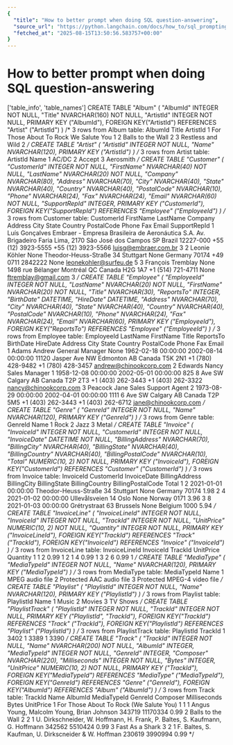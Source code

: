 ```yaml
---
{
  "title": "How to better prompt when doing SQL question-answering",
  "source_url": "https://python.langchain.com/docs/how_to/sql_prompting/",
  "fetched_at": "2025-08-15T13:50:56.583757+00:00"
}
---
```


# How to better prompt when doing SQL question-answering

['table_info', 'table_names']
CREATE TABLE "Album" (
"AlbumId" INTEGER NOT NULL,
"Title" NVARCHAR(160) NOT NULL,
"ArtistId" INTEGER NOT NULL,
PRIMARY KEY ("AlbumId"),
FOREIGN KEY("ArtistId") REFERENCES "Artist" ("ArtistId")
)
/*
3 rows from Album table:
AlbumId	Title	ArtistId
1	For Those About To Rock We Salute You	1
2	Balls to the Wall	2
3	Restless and Wild	2
*/
CREATE TABLE "Artist" (
"ArtistId" INTEGER NOT NULL,
"Name" NVARCHAR(120),
PRIMARY KEY ("ArtistId")
)
/*
3 rows from Artist table:
ArtistId	Name
1	AC/DC
2	Accept
3	Aerosmith
*/
CREATE TABLE "Customer" (
"CustomerId" INTEGER NOT NULL,
"FirstName" NVARCHAR(40) NOT NULL,
"LastName" NVARCHAR(20) NOT NULL,
"Company" NVARCHAR(80),
"Address" NVARCHAR(70),
"City" NVARCHAR(40),
"State" NVARCHAR(40),
"Country" NVARCHAR(40),
"PostalCode" NVARCHAR(10),
"Phone" NVARCHAR(24),
"Fax" NVARCHAR(24),
"Email" NVARCHAR(60) NOT NULL,
"SupportRepId" INTEGER,
PRIMARY KEY ("CustomerId"),
FOREIGN KEY("SupportRepId") REFERENCES "Employee" ("EmployeeId")
)
/*
3 rows from Customer table:
CustomerId	FirstName	LastName	Company	Address	City	State	Country	PostalCode	Phone	Fax	Email	SupportRepId
1	Luís	Gonçalves	Embraer - Empresa Brasileira de Aeronáutica S.A.	Av. Brigadeiro Faria Lima, 2170	São José dos Campos	SP	Brazil	12227-000	+55 (12) 3923-5555	+55 (12) 3923-5566	luisg@embraer.com.br	3
2	Leonie	Köhler	None	Theodor-Heuss-Straße 34	Stuttgart	None	Germany	70174	+49 0711 2842222	None	leonekohler@surfeu.de	5
3	François	Tremblay	None	1498 rue Bélanger	Montréal	QC	Canada	H2G 1A7	+1 (514) 721-4711	None	ftremblay@gmail.com	3
*/
CREATE TABLE "Employee" (
"EmployeeId" INTEGER NOT NULL,
"LastName" NVARCHAR(20) NOT NULL,
"FirstName" NVARCHAR(20) NOT NULL,
"Title" NVARCHAR(30),
"ReportsTo" INTEGER,
"BirthDate" DATETIME,
"HireDate" DATETIME,
"Address" NVARCHAR(70),
"City" NVARCHAR(40),
"State" NVARCHAR(40),
"Country" NVARCHAR(40),
"PostalCode" NVARCHAR(10),
"Phone" NVARCHAR(24),
"Fax" NVARCHAR(24),
"Email" NVARCHAR(60),
PRIMARY KEY ("EmployeeId"),
FOREIGN KEY("ReportsTo") REFERENCES "Employee" ("EmployeeId")
)
/*
3 rows from Employee table:
EmployeeId	LastName	FirstName	Title	ReportsTo	BirthDate	HireDate	Address	City	State	Country	PostalCode	Phone	Fax	Email
1	Adams	Andrew	General Manager	None	1962-02-18 00:00:00	2002-08-14 00:00:00	11120 Jasper Ave NW	Edmonton	AB	Canada	T5K 2N1	+1 (780) 428-9482	+1 (780) 428-3457	andrew@chinookcorp.com
2	Edwards	Nancy	Sales Manager	1	1958-12-08 00:00:00	2002-05-01 00:00:00	825 8 Ave SW	Calgary	AB	Canada	T2P 2T3	+1 (403) 262-3443	+1 (403) 262-3322	nancy@chinookcorp.com
3	Peacock	Jane	Sales Support Agent	2	1973-08-29 00:00:00	2002-04-01 00:00:00	1111 6 Ave SW	Calgary	AB	Canada	T2P 5M5	+1 (403) 262-3443	+1 (403) 262-6712	jane@chinookcorp.com
*/
CREATE TABLE "Genre" (
"GenreId" INTEGER NOT NULL,
"Name" NVARCHAR(120),
PRIMARY KEY ("GenreId")
)
/*
3 rows from Genre table:
GenreId	Name
1	Rock
2	Jazz
3	Metal
*/
CREATE TABLE "Invoice" (
"InvoiceId" INTEGER NOT NULL,
"CustomerId" INTEGER NOT NULL,
"InvoiceDate" DATETIME NOT NULL,
"BillingAddress" NVARCHAR(70),
"BillingCity" NVARCHAR(40),
"BillingState" NVARCHAR(40),
"BillingCountry" NVARCHAR(40),
"BillingPostalCode" NVARCHAR(10),
"Total" NUMERIC(10, 2) NOT NULL,
PRIMARY KEY ("InvoiceId"),
FOREIGN KEY("CustomerId") REFERENCES "Customer" ("CustomerId")
)
/*
3 rows from Invoice table:
InvoiceId	CustomerId	InvoiceDate	BillingAddress	BillingCity	BillingState	BillingCountry	BillingPostalCode	Total
1	2	2021-01-01 00:00:00	Theodor-Heuss-Straße 34	Stuttgart	None	Germany	70174	1.98
2	4	2021-01-02 00:00:00	Ullevålsveien 14	Oslo	None	Norway	0171	3.96
3	8	2021-01-03 00:00:00	Grétrystraat 63	Brussels	None	Belgium	1000	5.94
*/
CREATE TABLE "InvoiceLine" (
"InvoiceLineId" INTEGER NOT NULL,
"InvoiceId" INTEGER NOT NULL,
"TrackId" INTEGER NOT NULL,
"UnitPrice" NUMERIC(10, 2) NOT NULL,
"Quantity" INTEGER NOT NULL,
PRIMARY KEY ("InvoiceLineId"),
FOREIGN KEY("TrackId") REFERENCES "Track" ("TrackId"),
FOREIGN KEY("InvoiceId") REFERENCES "Invoice" ("InvoiceId")
)
/*
3 rows from InvoiceLine table:
InvoiceLineId	InvoiceId	TrackId	UnitPrice	Quantity
1	1	2	0.99	1
2	1	4	0.99	1
3	2	6	0.99	1
*/
CREATE TABLE "MediaType" (
"MediaTypeId" INTEGER NOT NULL,
"Name" NVARCHAR(120),
PRIMARY KEY ("MediaTypeId")
)
/*
3 rows from MediaType table:
MediaTypeId	Name
1	MPEG audio file
2	Protected AAC audio file
3	Protected MPEG-4 video file
*/
CREATE TABLE "Playlist" (
"PlaylistId" INTEGER NOT NULL,
"Name" NVARCHAR(120),
PRIMARY KEY ("PlaylistId")
)
/*
3 rows from Playlist table:
PlaylistId	Name
1	Music
2	Movies
3	TV Shows
*/
CREATE TABLE "PlaylistTrack" (
"PlaylistId" INTEGER NOT NULL,
"TrackId" INTEGER NOT NULL,
PRIMARY KEY ("PlaylistId", "TrackId"),
FOREIGN KEY("TrackId") REFERENCES "Track" ("TrackId"),
FOREIGN KEY("PlaylistId") REFERENCES "Playlist" ("PlaylistId")
)
/*
3 rows from PlaylistTrack table:
PlaylistId	TrackId
1	3402
1	3389
1	3390
*/
CREATE TABLE "Track" (
"TrackId" INTEGER NOT NULL,
"Name" NVARCHAR(200) NOT NULL,
"AlbumId" INTEGER,
"MediaTypeId" INTEGER NOT NULL,
"GenreId" INTEGER,
"Composer" NVARCHAR(220),
"Milliseconds" INTEGER NOT NULL,
"Bytes" INTEGER,
"UnitPrice" NUMERIC(10, 2) NOT NULL,
PRIMARY KEY ("TrackId"),
FOREIGN KEY("MediaTypeId") REFERENCES "MediaType" ("MediaTypeId"),
FOREIGN KEY("GenreId") REFERENCES "Genre" ("GenreId"),
FOREIGN KEY("AlbumId") REFERENCES "Album" ("AlbumId")
)
/*
3 rows from Track table:
TrackId	Name	AlbumId	MediaTypeId	GenreId	Composer	Milliseconds	Bytes	UnitPrice
1	For Those About To Rock (We Salute You)	1	1	1	Angus Young, Malcolm Young, Brian Johnson	343719	11170334	0.99
2	Balls to the Wall	2	2	1	U. Dirkschneider, W. Hoffmann, H. Frank, P. Baltes, S. Kaufmann, G. Hoffmann	342562	5510424	0.99
3	Fast As a Shark	3	2	1	F. Baltes, S. Kaufman, U. Dirkscneider & W. Hoffman	230619	3990994	0.99
*/
